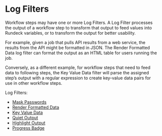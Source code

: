# Log Filters

Workflow steps may have one or more Log Filters. A Log Filter processes the output of a workflow step to transform that output to feed values into Rundeck variables, or to transform the output for better usability.

For example, given a job that pulls API results from a web service, the results from the API might be formatted in JSON. The Render Formatted Data log filter can format the output as an HTML table for users running the job.

Conversely, as a different example, for workflow steps that need to feed data to following steps, the Key Value Data filter will parse the assigned step’s output with a regular expression to create key-value data pairs for use in other workflow steps.

Log Filters:

- [Mask Passwords](/manual/log-filters/mask-passwords.md)
- [Render Formatted Data](/manual/log-filters/render-formatted-data.md)
- [Key Value Data](/manual/log-filters/key-value-data.md)
- [Quiet Output](/manual/log-filters/quiet-output.md)
- [Highlight Output](/manual/log-filters/highlight-output.md)
- [Progress Badge](/manual/log-filters/progress-badge.md)
